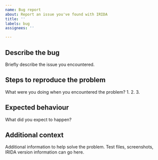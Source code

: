 ```yaml
---
name: Bug report
about: Report an issue you've found with IRIDA
title: ''
labels: bug
assignees: ''

---
```


## Describe the bug
Briefly describe the issue you encountered.

## Steps to reproduce the problem
What were you doing when you encountered the problem?
1. 
2. 
3. 

## Expected behaviour
What did you expect to happen?


## Additional context
Additional information to help solve the problem.  Test files, screenshots, IRIDA version information can go here.
